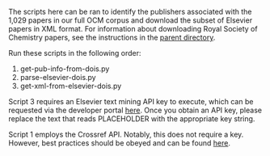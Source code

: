 The scripts here can be ran to identify the publishers associated with the 1,029 papers in our full OCM corpus and download the subset of Elsevier papers in XML format. For information about downloading Royal Society of Chemistry papers, see the instructions in the [parent directory](https://github.com/benjww/text_mining_prep/tree/main/download_papers/). 

Run these scripts in the following order:

1. get-pub-info-from-dois.py
2. parse-elsevier-dois.py
3. get-xml-from-elsevier-dois.py

Script 3 requires an Elsevier text mining API key to execute, which can be requested via the developer portal [here](https://dev.elsevier.com/). Once you obtain an API key, please replace the text that reads PLACEHOLDER with the appropriate key string. 

Script 1 employs the Crossref API. Notably, this does not require a key. However, best practices should be obeyed and can be found [here](https://www.crossref.org/documentation/retrieve-metadata/rest-api/tips-for-using-the-crossref-rest-api/).
